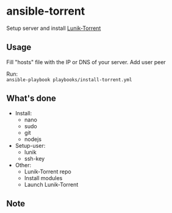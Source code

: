 # ansible-torrent
Setup server and install [Lunik-Torrent](https://github.com/Lunik/Lunik-Torrent)

## Usage
Fill "hosts" file with the IP or DNS of your server.
Add user peer

Run:  
`ansible-playbook playbooks/install-torrent.yml`

## What's done
- Install:
  - nano
  - sudo
  - git
  - nodejs
- Setup-user:
  - lunik
  - ssh-key
- Other:
  - Lunik-Torrent repo
  - Install modules
  - Launch Lunik-Torrent

## Note
